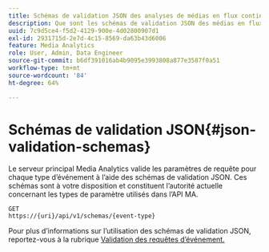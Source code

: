 ```yaml
---
title: Schémas de validation JSON des analyses de médias en flux continu
description: Que sont les schémas de validation JSON des médias en flux continu et comment sont-ils utilisés pour déterminer les paramètres corrects du corps de la requête pour chaque type d’événement ?
uuid: 7c9d5ce4-f5d2-4129-900e-4d02800907d1
exl-id: 2931715d-2e7d-4c15-8569-da63b43d6006
feature: Media Analytics
role: User, Admin, Data Engineer
source-git-commit: b6df391016ab4b9095e3993808a877e3587f0a51
workflow-type: tm+mt
source-wordcount: '84'
ht-degree: 64%

---
```


# Schémas de validation JSON{#json-validation-schemas}

Le serveur principal Media Analytics valide les paramètres de requête pour chaque type d’événement à l’aide des schémas de validation JSON. Ces schémas sont à votre disposition et constituent l’autorité actuelle concernant les types de paramètre utilisés dans l’API MA.

```
GET
https://{uri}/api/v1/schemas/{event-type}
```

Pour plus d’informations sur l’utilisation des schémas de validation JSON, reportez-vous à la rubrique [Validation des requêtes d’événement.](/help/media-collection-api/mc-api-impl/mc-api-validate-reqs.md)
